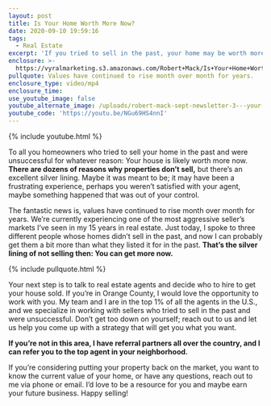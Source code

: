 ```yaml
---
layout: post
title: Is Your Home Worth More Now?
date: 2020-09-10 19:59:16
tags:
  - Real Estate
excerpt: 'If you tried to sell in the past, your home may be worth more now.'
enclosure: >-
  https://vyralmarketing.s3.amazonaws.com/Robert+Mack/Is+Your+Home+Worth+More+Now_.mp4
pullquote: Values have continued to rise month over month for years.
enclosure_type: video/mp4
enclosure_time:
use_youtube_image: false
youtube_alternate_image: /uploads/robert-mack-sept-newsletter-3---your-home-is-worth-more-yt.jpg
youtube_code: 'https://youtu.be/NGu69HS4nnI'
---
```


{% include youtube.html %}

To all you homeowners who tried to sell your home in the past and were unsuccessful for whatever reason: Your house is likely worth more now. **There are dozens of reasons why properties don’t sell,** but there’s an excellent silver lining. Maybe it was meant to be; it may have been a frustrating experience, perhaps you weren’t satisfied with your agent, maybe something happened that was out of your control.&nbsp;

The fantastic news is, values have continued to rise month over month for years. We’re currently experiencing one of the most aggressive seller’s markets I’ve seen in my 15 years in real estate. Just today, I spoke to three different people whose homes didn’t sell in the past, and now I can probably get them a bit more than what they listed it for in the past. **That’s the silver lining of not selling then: You can get more now.&nbsp;**

{% include pullquote.html %}

Your next step is to talk to real estate agents and decide who to hire to get your house sold. If you’re in Orange County, I would love the opportunity to work with you. My team and I are in the top 1% of all the agents in the U.S., and we specialize in working with sellers who tried to sell in the past and were unsuccessful. Don’t get too down on yourself; reach out to us and let us help you come up with a strategy that will get you what you want.&nbsp;

**If you’re not in this area, I have referral partners all over the country, and I can refer you to the top agent in your neighborhood.**

If you’re considering putting your property back on the market, you want to know the current value of your home, or have any questions, reach out to me via phone or email. I’d love to be a resource for you and maybe earn your future business. Happy selling\!